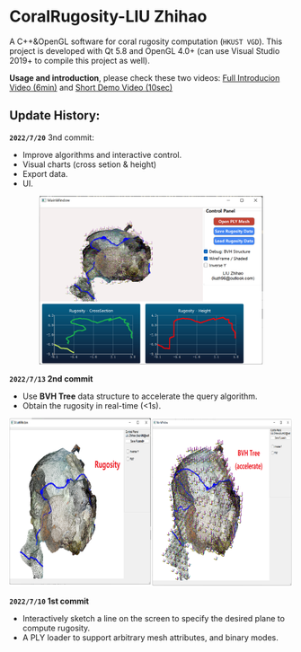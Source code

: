 # CoralRugosity-LIU Zhihao
A C++&amp;OpenGL software for coral rugosity computation (``HKUST VGD``). This project is developed with Qt 5.8 and OpenGL 4.0+ (can use Visual Studio 2019+ to compile this project as well).

**Usage and introduction**, please check these two videos: [Full Introducion Video (6min)](https://hkustconnect-my.sharepoint.com/:v:/g/personal/zliuem_connect_ust_hk/ESVDay4p9GFIv-bjDyzJM0gBut2MnGZS8UJJ52aH9RRxuw?e=Goegkb) and [Short Demo Video (10sec)](https://hkustconnect-my.sharepoint.com/:v:/g/personal/zliuem_connect_ust_hk/EUOFKCo9tTZFty2rVJMw4iABEGVwWlSnkLCYim2jHT29Ig?e=NGomST)

## Update History:

**``2022/7/20``** 3nd commit: 

  - Improve algorithms and interactive control.
  - Visual charts (cross setion & height)
  - Export data.
  - UI.
  
  <div align=center><img height="300" src="https://github.com/RyuZhihao123/CoralRugosity/blob/main/figures/7_20_0.png"/></div>

**``2022/7/13`` 2nd commit**

  - Use **BVH Tree** data structure to accelerate the query algorithm.
  - Obtain the rugosity in real-time (<1s).

<div align=center><img height="300" src="https://github.com/RyuZhihao123/CoralRugosity/blob/main/figures/7_13_0.png"/></div>


**``2022/7/10`` 1st commit**

  - Interactively sketch a line on the screen to specify the desired plane to compute rugosity.
  - A PLY loader to support arbitrary mesh attributes, and binary modes.
 
